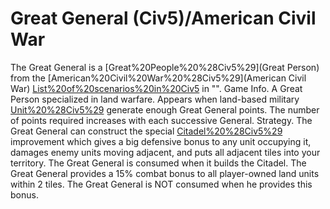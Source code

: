 # Great General (Civ5)/American Civil War

The Great General is a [Great%20People%20%28Civ5%29](Great Person) from the [American%20Civil%20War%20%28Civ5%29](American Civil War) [List%20of%20scenarios%20in%20Civ5](scenario) in "".
Game Info.
A Great Person specialized in land warfare. Appears when land-based military [Unit%20%28Civ5%29](units) generate enough Great General points. The number of points required increases with each successive General.
Strategy.
The Great General can construct the special [Citadel%20%28Civ5%29](Citadel) improvement which gives a big defensive bonus to any unit occupying it, damages enemy units moving adjacent, and puts all adjacent tiles into your territory. The Great General is consumed when it builds the Citadel. The Great General provides a 15% combat bonus to all player-owned land units within 2 tiles. The Great General is NOT consumed when he provides this bonus.